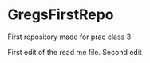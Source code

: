 # GregsFirstRepo
First repository made for prac class 3 

First edit of the read me file. 
Second edit 